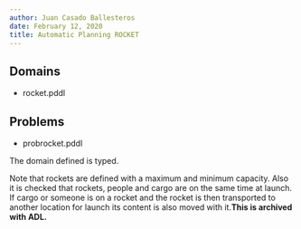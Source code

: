 ```yaml
---
author: Juan Casado Ballesteros
date: February 12, 2020
title: Automatic Planning ROCKET
---
```


## Domains

* rocket.pddl

## Problems

* probrocket.pddl

The domain defined is typed.

Note that rockets are defined with a maximum and minimum capacity.
Also it is checked that rockets, people and cargo are on the same time at launch.
If cargo or someone is on a rocket and the rocket is then transported to another location for launch its content is also moved with it.**This is archived with ADL.**
